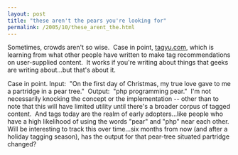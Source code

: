 ```yaml
---
layout: post
title: "these aren't the pears you're looking for"
permalink: /2005/10/these_arent_the.html
---
```


<p>Sometimes, crowds aren't so wise.&nbsp; Case in point, <a href="http://www.tagyu.com/">tagyu.com</a>, which is learning from what other people have written to make tag recommendations on user-supplied content.&nbsp; It works if you're writing about things that geeks are writing about...but that's about it.&nbsp; </p>

<p>Case in point. Input:&nbsp; &quot;On the first day of Christmas, my true love gave to me a partridge in a pear tree.&quot;&nbsp; Output:&nbsp; &quot;php programming pear.&quot;&nbsp; I'm not necessarily knocking the concept or the implementation -- other than to note that this will have limited utility until there's a broader corpus of tagged content.&nbsp; And tags today are the realm of early adopters...like people who have a high likelihood of using the words &quot;pear&quot; and &quot;php&quot; near each other.&nbsp; Will be interesting to track this over time...six months from now (and after a holiday tagging season), has the output for that pear-tree situated partridge changed?<br /></p>


